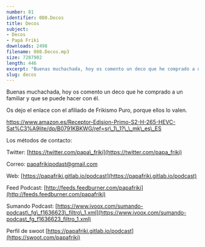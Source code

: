 ```yaml
---
number: 81
identifier: 080.Decos
title: Decos
subject:
- Decos
- Papá Friki
downloads: 2498
filename: 080.Decos.mp3
size: 7287902
length: 446
excerpt: "Buenas muchachada, hoy os comento un deco que he comprado a un familiar y que se puede hacer con él.  \n\nOs dejo el enlace con el afiliado de Frikismo Puro, porque ellos lo valen.\n\nhttps://www.amazon.es/Receptor-Edision-Primo-S2-H-265-HEVC-Sat%C3%A9lite/dp/B0791KBKWG/ref=sr\\_1\\_1?\\_\\_mk\\_es\\_ES  \n\nLos métodos de contacto:  \n\nTwitter: [https://twitter.com/papa\\_friki](https://twitter.com/papa_friki)\n\nCorreo: [papafrikipodast@gmail.com](https://archive.org/details/papafrikipodast@gmail.com)\n\nWeb: [https://papafriki.gitlab.io/podcast](https://papafriki.gitlab.io/podcast)\n\nFeed Podcast: [http://feeds.feedburner.com/papafriki](http://feeds.feedburner.com/papafriki)\n\nSumando Podcast: [https://www.ivoox.com/sumando-podcast\\_fg\\_f1636623\\_filtro\\_1.xml](https://www.ivoox.com/sumando-podcast_fg_f1636623_filtro_1.xml)\n\nPerfil de swoot [https://papafriki.gitlab.io/podcast](https://swoot.com/papafriki)"
slug: decos
---
```

Buenas muchachada, hoy os comento un deco que he comprado a un familiar y que se puede hacer con él.

Os dejo el enlace con el afiliado de Frikismo Puro, porque ellos lo valen.

https://www.amazon.es/Receptor-Edision-Primo-S2-H-265-HEVC-Sat%C3%A9lite/dp/B0791KBKWG/ref=sr\_1\_1?\_\_mk\_es\_ES

Los métodos de contacto:

Twitter: [https://twitter.com/papa\_friki](https://twitter.com/papa_friki)

Correo: [papafrikipodast@gmail.com](https://archive.org/details/papafrikipodast@gmail.com)

Web: [https://papafriki.gitlab.io/podcast](https://papafriki.gitlab.io/podcast)

Feed Podcast: [http://feeds.feedburner.com/papafriki](http://feeds.feedburner.com/papafriki)

Sumando Podcast: [https://www.ivoox.com/sumando-podcast\_fg\_f1636623\_filtro\_1.xml](https://www.ivoox.com/sumando-podcast_fg_f1636623_filtro_1.xml)

Perfil de swoot [https://papafriki.gitlab.io/podcast](https://swoot.com/papafriki)